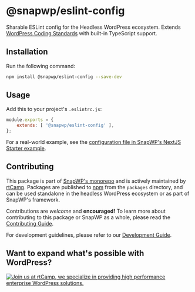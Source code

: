 # @snapwp/eslint-config

Sharable ESLint config for the Headless WordPress ecosystem. Extends [WordPress Coding Standards](https://github.com/WordPress/WordPress-Coding-Standards/blob/develop/README.md) with built-in TypeScript support.

## Installation

Run the following command:

```bash
npm install @snapwp/eslint-config --save-dev
```

## Usage

Add this to your project's `.eslintrc.js`:

```javascript
module.exports = {
	extends: [ '@snapwp/eslint-config' ],
};
```

For a real-world example, see the [configuration file in SnapWP's NextJS Starter example](https://github.com/rtCamp/snapwp/blob/develop/examples/nextjs/starter/.eslintrc.json).

## Contributing

This package is part of [SnapWP's monorepo](https://github.com/rtCamp/snapwp) and is actively maintained by [rtCamp](https://rtcamp.com/). Packages are published to [npm](https://www.npmjs.com/) from the `packages` directory, and can be used standalone in the headless WordPress ecosystem or as part of SnapWP's framework.

Contributions are _welcome_ and **encouraged!** To learn more about contributing to this package or SnapWP as a whole, please read the [Contributing Guide](../../../.github/CONTRIBUTING.md).

For development guidelines, please refer to our [Development Guide](../../DEVELOPMENT.md).

## Want to expand what's possible with WordPress?

<a href="https://rtcamp.com/"><img src="https://rtcamp.com/wp-content/uploads/sites/2/2019/04/github-banner@2x.png" alt="Join us at rtCamp, we specialize in providing high performance enterprise WordPress solutions."></a>
